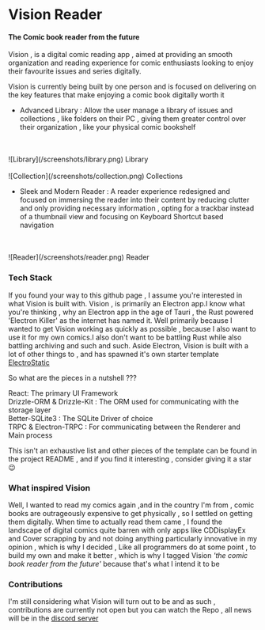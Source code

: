 # Vision Reader
#### The Comic book reader from the future

Vision , is a digital comic reading app , aimed at providing an smooth organization and reading experience for comic enthusiasts looking to enjoy their favourite issues and series digitally.

Vision is currently being built by one person and is focused on delivering on the key features that make enjoying a comic book digitally worth it

- Advanced Library : Allow the user manage a library of issues and collections , like folders on their PC , giving them greater control over their organization , like your physical comic bookshelf
<br>
<br>
![Library](/screenshots/library.png)
Library
<br>
<br>
![Collection](/screenshots/collection.png)
Collections

- Sleek and Modern Reader : A reader experience redesigned and focused on immersing the reader into their content by reducing clutter and only providing necessary information , opting for a trackbar instead of a thumbnail view and focusing on Keyboard Shortcut based navigation
<br>
<br>
![Reader](/screenshots/reader.png)
Reader

### Tech Stack
If you found your way to this github page , I assume you're interested in what Vision is built with.
Vision , is primarily an Electron app.I know what you're thinking , why an Electron app in the age of Tauri , the Rust powered 'Electron Killer' as the internet has named it.
Well primarily because I wanted to get Vision working as quickly as possible , because I also want to use it for my own comics.I also don't want to be battling Rust while also battling archiving and such and such.
Aside Electron, Vision is built with a lot of other things to , and has spawned it's own starter template [ElectroStatic](https://github.com/Inalegwu/ElectroStatic)

So what are the pieces in a nutshell ???

React: The primary UI Framework
<br>
Drizzle-ORM & Drizzle-Kit  : The ORM used for communicating with the storage layer
<br>
Better-SQLite3 : The SQLite Driver of choice
<br>
TRPC & Electron-TRPC : For communicating between the Renderer and Main process
<br>

This isn't an exhaustive list and other pieces of the template can be found in the project README , and if you find it interesting , consider giving it a star 😉

### What inspired Vision
Well, I wanted to read my comics again ,and in the country I'm from , comic books are outrageously expensive to get physically , so I settled on getting them digitally.
When time to actually read them came , I found the landscape of digital comics quite barren with only apps like CDDisplayEx and Cover scrapping by and not doing anything particularly innovative in my opinion , which is why I decided , Like all programmers do at some point , to build my own and make it better , which is why I tagged Vision <i>'the comic book reader from  the future'</i> because that's what I intend it to be


### Contributions
I'm still considering what Vision will turn out to be and as such , contributions are currently not open but you can watch the Repo , all news will be in the [discord server](https://discord.gg/dmKsRYHb)